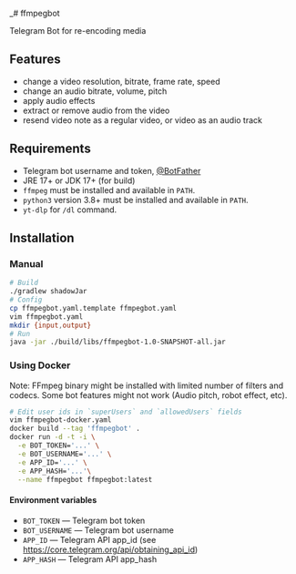 _# ffmpegbot

Telegram Bot for re-encoding media

## Features

 - change a video resolution, bitrate, frame rate, speed
 - change an audio bitrate, volume, pitch
 - apply audio effects
 - extract or remove audio from the video
 - resend video note as a regular video, or video as an audio track

## Requirements

 - Telegram bot username and token, [@BotFather](https://t.me/BotFather)
 - JRE 17+ or JDK 17+ (for build)
 - `ffmpeg` must be installed and available in `PATH`.
 - `python3` version 3.8+ must be installed and available in `PATH`.
 - `yt-dlp` for `/dl` command.

## Installation

### Manual

```bash
# Build
./gradlew shadowJar
# Config
cp ffmpegbot.yaml.template ffmpegbot.yaml
vim ffmpegbot.yaml
mkdir {input,output}
# Run
java -jar ./build/libs/ffmpegbot-1.0-SNAPSHOT-all.jar
```


### Using Docker

Note: FFmpeg binary might be installed with limited number of filters and codecs. Some bot features might not work (Audio pitch, robot effect, etc).

```bash
# Edit user ids in `superUsers` and `allowedUsers` fields
vim ffmpegbot-docker.yaml
docker build --tag 'ffmpegbot' .
docker run -d -t -i \
  -e BOT_TOKEN='...' \
  -e BOT_USERNAME='...' \
  -e APP_ID='...' \
  -e APP_HASH='...'\
  --name ffmpegbot ffmpegbot:latest
```

#### Environment variables

 - `BOT_TOKEN` — Telegram bot token
 - `BOT_USERNAME` — Telegram bot username
 - `APP_ID` — Telegram API app_id (see https://core.telegram.org/api/obtaining_api_id)
 - `APP_HASH` — Telegram API app_hash

